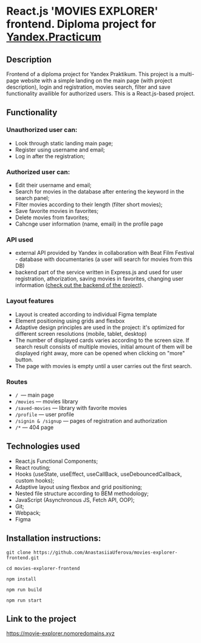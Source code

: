 # React.js 'MOVIES EXPLORER' frontend. Diploma project for [Yandex.Practicum](https://practicum.com)

## Description

Frontend of a diploma project for Yandex Praktikum. This project is a multi-page website with a simple landing on the main page (with project description), login and registration, movies search, filter and save functionality availible for authorized users. This is a React.js-based project.

## Functionality

### Unauthorized user can:

* Look through static landing main page;
* Register using username and email;
* Log in after the registration;

### Authorized user can:

 * Edit their username and email;
*  Search for movies in the database after entering the keyword in the search panel;
*  Filter movies according to their length (filter short movies);
*  Save favorite movies in favorites;
*  Delete movies from favorites;
*  Cahcnge user information (name, email) in the profile page

### API used

* external API provided by Yandex in collaboration with Beat Film Festival - database with documentaries (a user will search for movies from this DB)
* backend part of the service written in Express.js and used for user registration, athorization, saving movies in favorites, changing user information ([check out the backend of the project](https://github.com/AnastasiiaUferova/movies-explorer-api)).

### Layout features

* Layout is created according to individual Figma template
* Element positioning using grids and flexbox
* Adaptive design principles are used in the project: it's optimized for different screen resolutions (mobile, tablet, desktop)
* The number of displayed cards varies according to the screen size. If search result consists of multiple movies, initial amount of them will be displayed right away, more can be opened when clicking on "more" button.
* The page with movies is empty until a user carries out the first search. 

### Routes
* ```/ ```— main page
* ```/movies``` — movies library
* ```/saved-movies``` — library with favorite movies
* ```/profile``` — user profile
* ```/signin & /signup``` — pages of registration and authorization
* ```/*``` — 404 page

## Technologies used

* React.js Functional Components;
* React routing;
* Hooks (useState, useEffect, useCallBack, useDebouncedCallback, custom hooks);
* Adaptive layout using flexbox and grid positioning;
* Nested file structure according to BEM methodology;
* JavaScript (Asynchronous JS, Fetch API, OOP);
* Git;
* Webpack;
* Figma


## Installation instructions:

```
git clone https://github.com/AnastasiiaUferova/movies-explorer-frontend.git

cd movies-explorer-frontend

npm install 

npm run build

npm run start
```

## Link to the project 
https://movie-explorer.nomoredomains.xyz 

